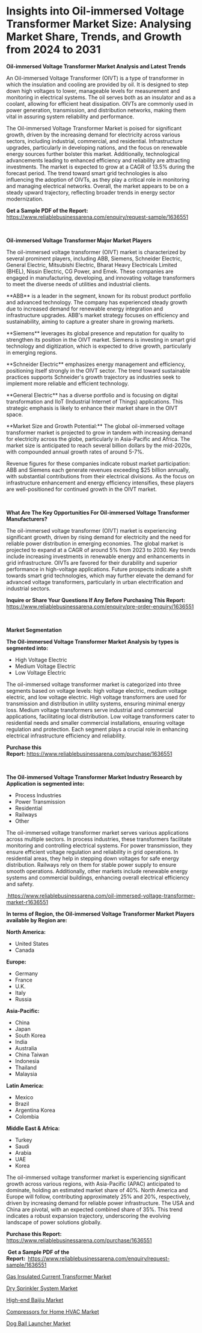 <p><h1>Insights into Oil-immersed Voltage Transformer Market Size: Analysing Market Share, Trends, and Growth from 2024 to 2031</h1></p><p><strong>Oil-immersed Voltage Transformer Market Analysis and Latest Trends</strong></p>
<p><p>An Oil-immersed Voltage Transformer (OIVT) is a type of transformer in which the insulation and cooling are provided by oil. It is designed to step down high voltages to lower, manageable levels for measurement and monitoring in electrical systems. The oil serves both as an insulator and as a coolant, allowing for efficient heat dissipation. OIVTs are commonly used in power generation, transmission, and distribution networks, making them vital in assuring system reliability and performance.</p><p>The Oil-immersed Voltage Transformer Market is poised for significant growth, driven by the increasing demand for electricity across various sectors, including industrial, commercial, and residential. Infrastructure upgrades, particularly in developing nations, and the focus on renewable energy sources further bolster this market. Additionally, technological advancements leading to enhanced efficiency and reliability are attracting investments. The market is expected to grow at a CAGR of 13.5% during the forecast period. The trend toward smart grid technologies is also influencing the adoption of OIVTs, as they play a critical role in monitoring and managing electrical networks. Overall, the market appears to be on a steady upward trajectory, reflecting broader trends in energy sector modernization.</p></p>
<p><strong>Get a Sample PDF of the Report:&nbsp;</strong> <a href="https://www.reliablebusinessarena.com/enquiry/request-sample/1636551">https://www.reliablebusinessarena.com/enquiry/request-sample/1636551</a></p>
<p>&nbsp;</p>
<p><strong>Oil-immersed Voltage Transformer Major Market Players</strong></p>
<p><p>The oil-immersed voltage transformer (OIVT) market is characterized by several prominent players, including ABB, Siemens, Schneider Electric, General Electric, Mitsubishi Electric, Bharat Heavy Electricals Limited (BHEL), Nissin Electric, CG Power, and Emek. These companies are engaged in manufacturing, developing, and innovating voltage transformers to meet the diverse needs of utilities and industrial clients.</p><p>**ABB** is a leader in the segment, known for its robust product portfolio and advanced technology. The company has experienced steady growth due to increased demand for renewable energy integration and infrastructure upgrades. ABB's market strategy focuses on efficiency and sustainability, aiming to capture a greater share in growing markets.</p><p>**Siemens** leverages its global presence and reputation for quality to strengthen its position in the OIVT market. Siemens is investing in smart grid technology and digitization, which is expected to drive growth, particularly in emerging regions.</p><p>**Schneider Electric** emphasizes energy management and efficiency, positioning itself strongly in the OIVT sector. The trend toward sustainable practices supports Schneider's growth trajectory as industries seek to implement more reliable and efficient technology.</p><p>**General Electric** has a diverse portfolio and is focusing on digital transformation and IIoT (Industrial Internet of Things) applications. This strategic emphasis is likely to enhance their market share in the OIVT space.</p><p>**Market Size and Growth Potential:** The global oil-immersed voltage transformer market is projected to grow in tandem with increasing demand for electricity across the globe, particularly in Asia-Pacific and Africa. The market size is anticipated to reach several billion dollars by the mid-2020s, with compounded annual growth rates of around 5-7%.</p><p>Revenue figures for these companies indicate robust market participation: ABB and Siemens each generate revenues exceeding $25 billion annually, with substantial contributions from their electrical divisions. As the focus on infrastructure enhancement and energy efficiency intensifies, these players are well-positioned for continued growth in the OIVT market.</p></p>
<p>&nbsp;</p>
<p><strong>What Are The Key Opportunities For Oil-immersed Voltage Transformer Manufacturers?</strong></p>
<p><p>The oil-immersed voltage transformer (OIVT) market is experiencing significant growth, driven by rising demand for electricity and the need for reliable power distribution in emerging economies. The global market is projected to expand at a CAGR of around 5% from 2023 to 2030. Key trends include increasing investments in renewable energy and enhancements in grid infrastructure. OIVTs are favored for their durability and superior performance in high-voltage applications. Future prospects indicate a shift towards smart grid technologies, which may further elevate the demand for advanced voltage transformers, particularly in urban electrification and industrial sectors.</p></p>
<p><strong>Inquire or Share Your Questions If Any Before Purchasing This Report:</strong> <a href="https://www.reliablebusinessarena.com/enquiry/pre-order-enquiry/1636551">https://www.reliablebusinessarena.com/enquiry/pre-order-enquiry/1636551</a></p>
<p>&nbsp;</p>
<p><strong>Market Segmentation</strong></p>
<p><strong>The Oil-immersed Voltage Transformer Market Analysis by types is segmented into:</strong></p>
<p><ul><li>High Voltage Electric</li><li>Medium Voltage Electric</li><li>Low Voltage Electric</li></ul></p>
<p><p>The oil-immersed voltage transformer market is categorized into three segments based on voltage levels: high voltage electric, medium voltage electric, and low voltage electric. High voltage transformers are used for transmission and distribution in utility systems, ensuring minimal energy loss. Medium voltage transformers serve industrial and commercial applications, facilitating local distribution. Low voltage transformers cater to residential needs and smaller commercial installations, ensuring voltage regulation and protection. Each segment plays a crucial role in enhancing electrical infrastructure efficiency and reliability.</p></p>
<p><strong>Purchase this Report:&nbsp;</strong><a href="https://www.reliablebusinessarena.com/purchase/1636551">https://www.reliablebusinessarena.com/purchase/1636551</a></p>
<p>&nbsp;</p>
<p><strong>The Oil-immersed Voltage Transformer Market Industry Research by Application is segmented into:</strong></p>
<p><ul><li>Process Industries</li><li>Power Transmission</li><li>Residential</li><li>Railways</li><li>Other</li></ul></p>
<p><p>The oil-immersed voltage transformer market serves various applications across multiple sectors. In process industries, these transformers facilitate monitoring and controlling electrical systems. For power transmission, they ensure efficient voltage regulation and reliability in grid operations. In residential areas, they help in stepping down voltages for safe energy distribution. Railways rely on them for stable power supply to ensure smooth operations. Additionally, other markets include renewable energy systems and commercial buildings, enhancing overall electrical efficiency and safety.</p></p>
<p><a href="https://www.reliablebusinessarena.com/oil-immersed-voltage-transformer-market-r1636551">&nbsp;https://www.reliablebusinessarena.com/oil-immersed-voltage-transformer-market-r1636551</a></p>
<p><strong>In terms of Region, the Oil-immersed Voltage Transformer Market Players available by Region are:</strong></p>
<p>
    <p> <strong> North America: </strong>
        <ul>
            <li>United States</li>
            <li>Canada</li>
        </ul>
        </p> 
    <p> <strong> Europe: </strong>
        <ul>
            <li>Germany</li>
            <li>France</li>
            <li>U.K.</li>
            <li>Italy</li>
            <li>Russia</li>
        </ul>
        </p> 
    <p> <strong> Asia-Pacific: </strong>
        <ul>
            <li>China</li>
            <li>Japan</li>
            <li>South Korea</li>
            <li>India</li>
            <li>Australia</li>
            <li>China Taiwan</li>
            <li>Indonesia</li>
            <li>Thailand</li>
            <li>Malaysia</li>
        </ul>
        </p> 
    <p> <strong> Latin America: </strong>
        <ul>
            <li>Mexico</li>
            <li>Brazil</li>
            <li>Argentina Korea</li>
            <li>Colombia</li>
        </ul>
        </p> 
    <p> <strong> Middle East & Africa: </strong>
        <ul>
            <li>Turkey</li>
            <li>Saudi</li>
            <li>Arabia</li>
            <li>UAE</li>
            <li>Korea</li>
        </ul>
    </p>
    </p>
<p><p>The oil-immersed voltage transformer market is experiencing significant growth across various regions, with Asia-Pacific (APAC) anticipated to dominate, holding an estimated market share of 40%. North America and Europe will follow, contributing approximately 25% and 20%, respectively, driven by increasing demand for reliable power infrastructure. The USA and China are pivotal, with an expected combined share of 35%. This trend indicates a robust expansion trajectory, underscoring the evolving landscape of power solutions globally.</p></p>
<p><strong>Purchase this Report: </strong><a href="https://www.reliablebusinessarena.com/purchase/1636551">https://www.reliablebusinessarena.com/purchase/1636551</a></p>
<p>&nbsp;<strong>Get a Sample PDF of the Report:&nbsp;&nbsp;</strong><a href="https://www.reliablebusinessarena.com/enquiry/request-sample/1636551">https://www.reliablebusinessarena.com/enquiry/request-sample/1636551</a></p>
<p><strong></strong></p>
<p><p><a href="https://github.com/prosalinda88/Market-Research-Report-List-6/blob/main/gas-insulated-current-transformer-market.md">Gas Insulated Current Transformer Market</a></p><p><a href="https://www.linkedin.com/pulse/dry-sprinkler-system-market-industry-trends-forecast-period-hukre?trackingId=d4OpNUo3QjaypqwhcPY1xQ%3D%3D">Dry Sprinkler System Market</a></p><p><a href="https://medium.com/@vishal_nakeshree/high-end-baijiu-industry-sector-market-dynamics-and-future-scenarios-2024-2031-5d1e7f3ed098">High-end Baijiu Market</a></p><p><a href="https://medium.com/@vishal_nakeshree/compressors-for-home-hvac-market-global-market-insights-and-sales-trends-2024-to-2031-83c440725c74">Compressors for Home HVAC Market</a></p><p><a href="https://issuu.com/reportprime-2/docs/dog-ball-launcher-market-size-2030._bc31a1db545238">Dog Ball Launcher Market</a></p></p>